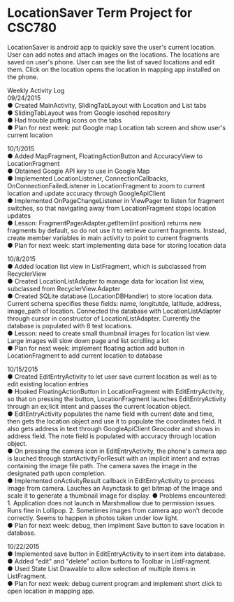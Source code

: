 # LocationSaver Term Project for CSC780

LocationSaver is android app to quickly save the user's current location. User can add notes and attach images on the locations. The locations are saved on user's phone. User can see the list of saved locations and edit them. Click on the location opens the location in mapping app installed on the phone.

Weekly Activity Log<br>
09/24/2015<br>
● Created MainActivity, SlidingTabLayout with Location and List tabs<br>
● SlidingTabLayout was from Google iosched repository<br>
● Had trouble putting icons on the tabs<br>
● Plan for next week: put Google map Location tab screen and show user's current location<br>

10/1/2015<br>
● Added MapFragment, FloatingActionButton and AccuracyView to LocationFragment<br>
● Obtained Google API key to use in Google Map<br>
● Implemented LocationListener, ConnectionCallbacks, OnConnectionFailedListener in LocationFragment to zoom to current location and update accuracy through GoogleApiClient<br>
● Implemented OnPageChangeListener in ViewPager to listen for fragment switches, so that navigating away from LocationFragment stops location updates<br>
● Lesson: FragmentPagerAdapter.getItem(int position) returns new fragments by default, so do not use it to retrieve current fragments. Instead, create member variables in main activity to point to current fragments <br>
● Plan for next week: start implementing data base for storing location data <br>

10/8/2015<br>
● Added location list view in ListFragment, which is subclassed from RecyclerView<br>
● Created LocationListAdapter to manage data for location list view, subclassed from RecyclerView.Adapter<br>
● Created SQLite database (LocationDBHandler) to store location data. Current schema specifies these fields: name, longitutde, latitude, address, image_path of location. Connected the database with LocationListAdapter through cursor in constructor of LocationListAdapter. Currently the database is populated with 8 test locations.<br>
● Lesson: need to create small thumbnail images for location list view. Large images will slow down page and list scrolling a lot<br>
● Plan for next week: implement floating action add button in LocationFragment to add current location to database<br>

10/15/2015<br>
● Created EditEntryActivity to let user save current location as well as to edit existing location entries<br>
● Hooked FloatingActionButton in LocationFragment with EditEntryActivity, so that on pressing the button, LocationFragment launches EditEntryActivity through an ex;licit intent and passes the current location object.<br>
● EditEntryActivity populates the name field with current date and time, then gets the location object and use it to populate the coordinates field. It also gets address in text through GoogleApiClient Geocoder and shows in address field. The note field is populated with accuracy through location object.<br>
● On pressing the camera icon in EditEntryActivity, the phone's camera app is lauched through startActivityForResult with an implicit intent and extras containing the image file path. The camera saves the image in the designated path upon completion.<br>
● Implemented onActivityResult callback in EditEntryActivity to process image from camera. Lauches an Asynctask to get bitmap of the image and scale it to generate a thumbnail image for display.
● Problems encountered: 1. Application does not launch in Marshmallow due to permission issues. Runs fine in Lollipop. 2. Sometimes images from camera app won't decode correctly. Seems to happen in photos taken under low light.<br>
● Plan for next week: debug, then implment Save button to save location in database.<br>

10/22/2015<br>
● Implemented save button in EditEntryActivity to insert item into database.<br>
● Added "edit" and "delete" action buttons to Toolbar in ListFragment.<br>
● Used State List Drawable to allow selection of multiple items in ListFragment.<br>
● Plan for next week: debug current program and implement short click to open location in mapping app.<br>